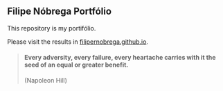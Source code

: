 
## Filipe Nóbrega Portfólio

This repository is my portifólio.

Please visit the results in [filipernobrega.github.io](https://filipernobrega.github.io/).

> #### Every adversity, every failure, every heartache carries with it the seed of an equal or greater benefit. 
> 
> (Napoleon Hill)
